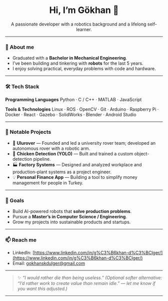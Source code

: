 <h1 align="center">Hi, I’m Gökhan 👋</h1>

<p align="center">A passionate developer with a robotics background and a lifelong self-learner.</p>

---

### 🚀 About me

* Graduated with a **Bachelor in Mechanical Engineering**.
* I’ve been building and tinkering with **robots** for the last 5 years.
* I enjoy solving practical, everyday problems with code and hardware.

---

### 🛠️ Tech Stack

**Programming Languages**
Python · C / C++ · MATLAB · JavaScript

**Tools & Technologies**
Linux · ROS · OpenCV · Git · Arduino · Raspberry Pi · Docker · React · Gazebo · SolidWorks · Blender · Android Studio


---

### 📌 Notable Projects

* 🤖 **Ulurover** — Founded and led a university rover team; developed an autonomous rover with a robotic arm.
* 🐔 **Chicken Detection (YOLO)** — Built and trained a custom object-detection pipeline.
* 🏭 **Factory Systems** — Designed and analyzed workplace and production-plant systems as a project engineer.
* 💡 **Personal Finance App** — Building a tool to simplify money management for people in Turkey.

---

### 🎯 Goals

* Build AI-powered robots that **solve production problems**.
* Pursue a **Master’s in Computer Science / Engineering**.
* Grow my projects into sustainable products and startups.

---

### 📫 Reach me

* LinkedIn: [https://www.linkedin.com/in/g%C3%B6khan-d%C3%BClger/](https://www.linkedin.com/in/g%C3%B6khan-d%C3%BClger/)
* Email: [gokhanskdulger@gmail.com](mailto:gokhanskdulger@gmail.com)

---

> ✨ *“I would rather die than being useless.”*
> *(Optional softer alternative: “I’d rather work to create value than remain idle.” — let me know if you want this adjusted.)*

---

